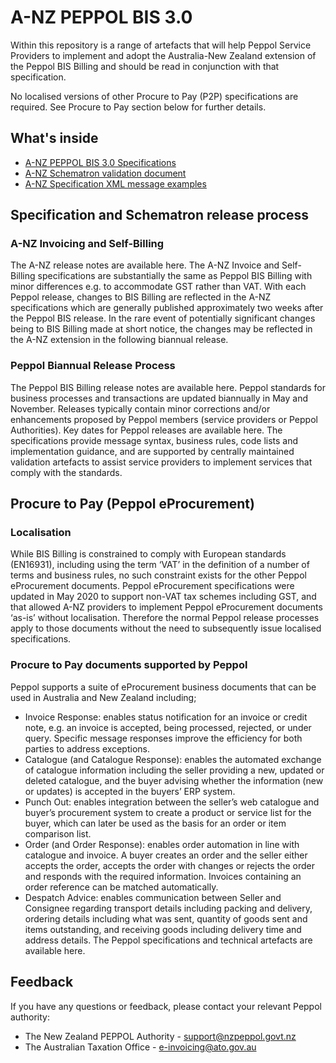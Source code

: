 # A-NZ PEPPOL BIS 3.0
Within this repository is a range of artefacts that will help Peppol Service Providers to implement and adopt the Australia-New Zealand extension of the Peppol BIS Billing and should be read in conjunction with that specification. 

No localised versions of other Procure to Pay (P2P) specifications are required. See Procure to Pay section below for further details.

## What's inside
* [A-NZ PEPPOL BIS 3.0 Specifications](https://github.com/A-NZ-PEPPOL/A-NZ-PEPPOL-BIS-3.0/tree/master/Specifications)
* [A-NZ Schematron validation document](https://github.com/A-NZ-PEPPOL/A-NZ-PEPPOL-BIS-3.0/tree/master/Validation%20documents)
* [A-NZ Specification XML message examples](https://github.com/A-NZ-PEPPOL/A-NZ-PEPPOL-BIS-3.0/tree/master/Message%20examples)

## Specification and Schematron release process

### A-NZ Invoicing and Self-Billing
The A-NZ release notes are available here.
The A-NZ Invoice and Self-Billing specifications are substantially the same as Peppol BIS Billing with minor differences e.g. to accommodate GST rather than VAT.
With each Peppol release, changes to BIS Billing are reflected in the A-NZ specifications which are generally published approximately two weeks after the Peppol BIS release.
In the rare event of potentially significant changes being to BIS Billing made at short notice, the changes may be reflected in the A-NZ extension in the following biannual release.

### Peppol Biannual Release Process
The Peppol BIS Billing release notes are available here.
Peppol standards for business processes and transactions are updated biannually in May and November. Releases typically contain minor corrections and/or enhancements proposed by Peppol members (service providers or Peppol Authorities). Key dates for Peppol releases are available here. 
The specifications provide message syntax, business rules, code lists and implementation guidance, and are supported by centrally maintained validation artefacts to assist service providers to implement services that comply with the standards.

## Procure to Pay (Peppol eProcurement)

### Localisation
While BIS Billing is constrained to comply with European standards (EN16931), including using the term ‘VAT’ in the definition of a number of terms and business rules, no such constraint exists for the other Peppol eProcurement documents.
Peppol eProcurement specifications were updated in May 2020 to support non-VAT tax schemes including GST, and that allowed A-NZ providers to implement Peppol eProcurement documents ‘as-is’ without localisation.
Therefore the normal Peppol release processes apply to those documents without the need to subsequently issue localised specifications.

### Procure to Pay documents supported by Peppol

Peppol supports a suite of eProcurement business documents that can be used in Australia and New Zealand including;
* Invoice Response: enables status notification for an invoice or credit note, e.g. an invoice is accepted, being processed, rejected, or under query. Specific message responses improve the efficiency for both parties to address exceptions.
* Catalogue (and Catalogue Response): enables the automated exchange of catalogue information including the seller providing a new, updated or deleted catalogue, and the buyer advising whether the information (new or updates) is accepted in the buyers’ ERP system.
* Punch Out: enables integration between the seller’s web catalogue and buyer’s procurement system to create a product or service list for the buyer, which can later be used as the basis for an order or item comparison list.
* Order (and Order Response): enables order automation in line with catalogue and invoice. A buyer creates an order and the seller either accepts the order, accepts the order with changes or rejects the order and responds with the required information. Invoices containing an order reference can be matched automatically.
* Despatch Advice: enables communication between Seller and Consignee regarding transport details including packing and delivery, ordering details including what was sent, quantity of goods sent and items outstanding, and receiving goods including delivery time and address details.
The Peppol specifications and technical artefacts are available here.

## Feedback
If you have any questions or feedback, please contact your relevant Peppol authority:
* The New Zealand PEPPOL Authority - [support@nzpeppol.govt.nz](mailto:support@nzpeppol.govt.nz)
* The Australian Taxation Office - [e-invoicing@ato.gov.au](mailto:e-invoicing@ato.gov.au)

